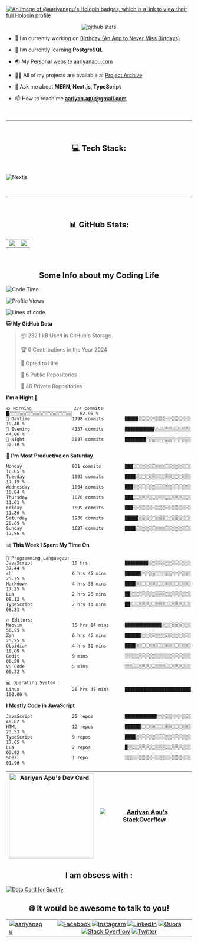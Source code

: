 [![An image of @aariyanapu's Holopin badges, which is a link to view their full Holopin profile](https://holopin.me/aariyanapu)](https://holopin.io/@aariyanapu)

<p align="center"> <img src="https://github-widgetbox.vercel.app/api/profile?username=aariyanapu&data=followers,repositories,stars,commits&theme=nautilus"  alt="github stats" /> </p>

- 🔭 I’m currently working on [Birthday (An App to Never Miss Birtdays)](https://allbirthday.vercel.app/)

- 🌱 I’m currently learning **PostgreSQL**

- 🌏 My Personal website [aariyanapu.com](https://aariyanapu.com/)

- 👨‍💻 All of my projects are available at [Project Archive](https://www.aariyanapu.com/archive)

- 💬 Ask me about **MERN, Next.js, TypeScript**

- 📫 How to reach me **aariyan.apu@gmail.com**

</br>

---

</br>
<h2 align="center"> 💻 Tech Stack: </h2>
</br>

<p align='center'>

<img src="https://skillicons.dev/icons?i=nextjs,vite,react,redux,tailwind,materialui,sass,bootstrap,ts,js,express,nodejs,mongodb,postgres,prisma,redis,html,css,jquery,md,linux,git,docker,github,babel,bash,neovim,vim,ps,postman"
 alt="Nextjs" />

</p>

</br>

---

</br>
<h2 align="center"> 📊 GitHub Stats: </h2>

|                                                                                                                                                            |                                                                                                                   |
| ---------------------------------------------------------------------------------------------------------------------------------------------------------- | :---------------------------------------------------------------------------------------------------------------: |
| ![](https://github-readme-stats.vercel.app/api?username=aariyanapu&theme=material-palenight&hide_border=false&include_all_commits=true&count_private=true) | ![](https://github-readme-streak-stats.herokuapp.com/?user=aariyanapu&theme=material-palenight&hide_border=false) |

<br/>
<h2 align="center"> Some Info about my Coding Life </h2>

<!--START_SECTION:waka-->
![Code Time](http://img.shields.io/badge/Code%20Time-1%2C885%20hrs%2010%20mins-blue)

![Profile Views](http://img.shields.io/badge/Profile%20Views-2-blue)

![Lines of code](https://img.shields.io/badge/From%20Hello%20World%20I%27ve%20Written-1.8%20million%20lines%20of%20code-blue)

**🐱 My GitHub Data** 

> 📦 232.1 kB Used in GitHub's Storage 
 > 
> 🏆 0 Contributions in the Year 2024
 > 
> 💼 Opted to Hire
 > 
> 📜 6 Public Repositories 
 > 
> 🔑 46 Private Repositories 
 > 
**I'm a Night 🦉** 

```text
🌞 Morning                274 commits         █░░░░░░░░░░░░░░░░░░░░░░░░   02.96 % 
🌆 Daytime                1798 commits        █████░░░░░░░░░░░░░░░░░░░░   19.40 % 
🌃 Evening                4157 commits        ███████████░░░░░░░░░░░░░░   44.86 % 
🌙 Night                  3037 commits        ████████░░░░░░░░░░░░░░░░░   32.78 % 
```
📅 **I'm Most Productive on Saturday** 

```text
Monday                   931 commits         ███░░░░░░░░░░░░░░░░░░░░░░   10.05 % 
Tuesday                  1593 commits        ████░░░░░░░░░░░░░░░░░░░░░   17.19 % 
Wednesday                1004 commits        ███░░░░░░░░░░░░░░░░░░░░░░   10.84 % 
Thursday                 1076 commits        ███░░░░░░░░░░░░░░░░░░░░░░   11.61 % 
Friday                   1099 commits        ███░░░░░░░░░░░░░░░░░░░░░░   11.86 % 
Saturday                 1936 commits        █████░░░░░░░░░░░░░░░░░░░░   20.89 % 
Sunday                   1627 commits        ████░░░░░░░░░░░░░░░░░░░░░   17.56 % 
```


📊 **This Week I Spent My Time On** 

```text
💬 Programming Languages: 
JavaScript               10 hrs              █████████░░░░░░░░░░░░░░░░   37.44 % 
sh                       6 hrs 45 mins       ██████░░░░░░░░░░░░░░░░░░░   25.25 % 
Markdown                 4 hrs 36 mins       ████░░░░░░░░░░░░░░░░░░░░░   17.25 % 
Lua                      2 hrs 26 mins       ██░░░░░░░░░░░░░░░░░░░░░░░   09.12 % 
TypeScript               2 hrs 13 mins       ██░░░░░░░░░░░░░░░░░░░░░░░   08.31 % 

🔥 Editors: 
Neovim                   15 hrs 14 mins      ██████████████░░░░░░░░░░░   56.95 % 
Zsh                      6 hrs 45 mins       ██████░░░░░░░░░░░░░░░░░░░   25.25 % 
Obsidian                 4 hrs 31 mins       ████░░░░░░░░░░░░░░░░░░░░░   16.89 % 
Gedit                    9 mins              ░░░░░░░░░░░░░░░░░░░░░░░░░   00.59 % 
VS Code                  5 mins              ░░░░░░░░░░░░░░░░░░░░░░░░░   00.32 % 

💻 Operating System: 
Linux                    26 hrs 45 mins      █████████████████████████   100.00 % 
```

**I Mostly Code in JavaScript** 

```text
JavaScript               25 repos            ████████████░░░░░░░░░░░░░   49.02 % 
HTML                     12 repos            ██████░░░░░░░░░░░░░░░░░░░   23.53 % 
TypeScript               9 repos             ████░░░░░░░░░░░░░░░░░░░░░   17.65 % 
Lua                      2 repos             █░░░░░░░░░░░░░░░░░░░░░░░░   03.92 % 
Shell                    1 repo              ░░░░░░░░░░░░░░░░░░░░░░░░░   01.96 % 
```




<!--END_SECTION:waka-->

<!-- Activity Graph  -->

<div align="center">

| <a href="https://app.daily.dev/aariyanapu"><img src="https://api.daily.dev/devcards/9765e7151f4a4163a3aa26a1c1b5c469.png?r=1nz" width="230" alt="Aariyan Apu's Dev Card"/></a> | [![Aariyan Apu's StackOverflow](https://github-readme-stackoverflow.vercel.app/?userID=12180960&theme=dark)](https://stackoverflow.com/users/12180960/aariyan-apu) |
| ------------------------------------------------------------------------------------------------------------------------------------------------------------------------------ | ------------------------------------------------------------------------------------------------------------------------------------------------------------------ |

</div>

<div align="center">
<h2> I am obsess with : </div>

<a href="https://data-card-for-spotify.herokuapp.com/card?user_id=31tn6riohy27abhahkklkxmaigbu">
  <img src="https://data-card-for-spotify.herokuapp.com/api/card?user_id=31tn6riohy27abhahkklkxmaigbu" alt="Data Card for Spotify">
</a>

</div>

</br>
<h2 align="center"> 🌐 It would be awesome to talk to you!  </h2>

|                                                                                                                                                                              |                                                                                                                                                                                                                                                                                                                                                                                                                                                                                                                                                                                                                                                                                                                                                                                                                                   |
| ---------------------------------------------------------------------------------------------------------------------------------------------------------------------------- | :-------------------------------------------------------------------------------------------------------------------------------------------------------------------------------------------------------------------------------------------------------------------------------------------------------------------------------------------------------------------------------------------------------------------------------------------------------------------------------------------------------------------------------------------------------------------------------------------------------------------------------------------------------------------------------------------------------------------------------------------------------------------------------------------------------------------------------: |
| <a href="https://twitter.com/aariyanapu" target="blank"><img src="https://img.shields.io/twitter/follow/aariyanapu?logo=twitter&style=for-the-badge" alt="aariyanapu" /></a> | [![Facebook](https://img.shields.io/badge/Facebook-%231877F2.svg?logo=Facebook&logoColor=white)](https://facebook.com/aariyan.apu) [![Instagram](https://img.shields.io/badge/Instagram-%23E4405F.svg?logo=Instagram&logoColor=white)](https://instagram.com/aariyan.apu) [![LinkedIn](https://img.shields.io/badge/LinkedIn-%230077B5.svg?logo=linkedin&logoColor=white)](https://linkedin.com/in/aariyanapu) [![Quora](https://img.shields.io/badge/Quora-%23B92B27.svg?logo=Quora&logoColor=white)](https://quora.com/profile/Aariyan-Apu) [![Stack Overflow](https://img.shields.io/badge/-Stackoverflow-FE7A16?logo=stack-overflow&logoColor=white)](https://stackoverflow.com/users/12180960) [![Twitter](https://img.shields.io/badge/Twitter-%231DA1F2.svg?logo=Twitter&logoColor=white)](https://twitter.com/aariyanapu) |
